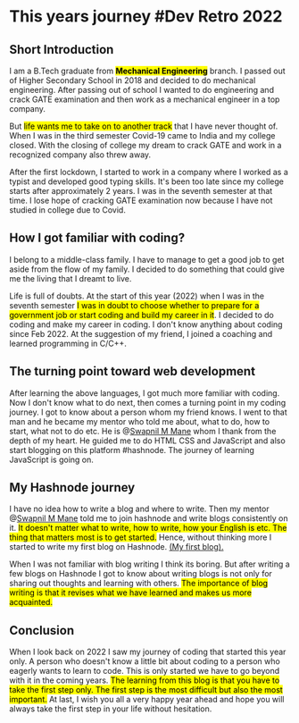 # This years journey #Dev Retro 2022

## Short Introduction

I am a B.Tech graduate from **<mark>Mechanical Engineering</mark>** branch. I passed out of Higher Secondary School in 2018 and decided to do mechanical engineering. After passing out of school I wanted to do engineering and crack GATE examination and then work as a mechanical engineer in a top company.

But <mark>life wants me to take on to another track</mark> that I have never thought of. When I was in the third semester Covid-19 came to India and my college closed. With the closing of college my dream to crack GATE and work in a recognized company also threw away.

After the first lockdown, I started to work in a company where I worked as a typist and developed good typing skills. It's been too late since my college starts after approximately 2 years. I was in the seventh semester at that time. I lose hope of cracking GATE examination now because I have not studied in college due to Covid.

## How I got familiar with coding?

I belong to a middle-class family. I have to manage to get a good job to get aside from the flow of my family. I decided to do something that could give me the living that I dreamt to live.

Life is full of doubts. At the start of this year (2022) when I was in the seventh semester <mark>I was in doubt to choose whether to prepare for a government job or start coding and build my career in it</mark>. I decided to do coding and make my career in coding. I don't know anything about coding since Feb 2022. At the suggestion of my friend, I joined a coaching and learned programming in C/C++.

## The turning point toward web development

After learning the above languages, I got much more familiar with coding. Now I don't know what to do next, then comes a turning point in my coding journey. I got to know about a person whom my friend knows. I went to that man and he became my mentor who told me about, what to do, how to start, what not to do etc. He is @[Swapnil M Mane](@swapnilmmane) whom I thank from the depth of my heart. He guided me to do HTML CSS and JavaScript and also start blogging on this platform #hashnode. The journey of learning JavaScript is going on.

## My Hashnode journey

I have no idea how to write a blog and where to write. Then my mentor @[Swapnil M Mane](@swapnilmmane) told me to join hashnode and write blogs consistently on it. <mark>It doesn't matter what to write, how to write, how your English is etc. The thing that matters most is to get started.</mark> Hence, without thinking more I started to write my first blog on Hashnode. [(My first blog).](https://prashanthandel.hashnode.dev/html-basic-concepts)

When I was not familiar with blog writing I think its boring. But after writing a few blogs on Hashnode I got to know about writing blogs is not only for sharing out thoughts and learning with others. <mark>The importance of blog writing is that it revises what we have learned and makes us more acquainted.</mark>

## Conclusion

When I look back on 2022 I saw my journey of coding that started this year only. A person who doesn't know a little bit about coding to a person who eagerly wants to learn to code. This is only started we have to go beyond with it in the coming years. <mark>The learning from this blog is that you have to take the first step only. The first step is the most difficult but also the most important.</mark> At last, I wish you all a very happy year ahead and hope you will always take the first step in your life without hesitation.